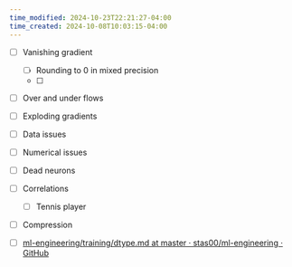 ```yaml
---
time_modified: 2024-10-23T22:21:27-04:00
time_created: 2024-10-08T10:03:15-04:00
---
```



- [ ] Vanishing gradient
	- [ ] Rounding to 0 in mixed precision
	- [ ] 
- [ ] Over and under flows
- [ ] Exploding gradients
- [ ] Data issues
- [ ] Numerical issues
- [ ] Dead neurons
- [ ] Correlations
	- [ ] Tennis player
- [ ] Compression


- [ ] [ml-engineering/training/dtype.md at master · stas00/ml-engineering · GitHub](https://github.com/stas00/ml-engineering/blob/master/training/dtype.md)